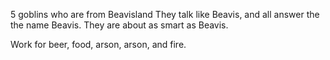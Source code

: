 5 goblins who are from Beavisland
They talk like Beavis, and all answer the the name Beavis.
They are about as smart as Beavis.

Work for beer, food, arson, arson, and fire.
